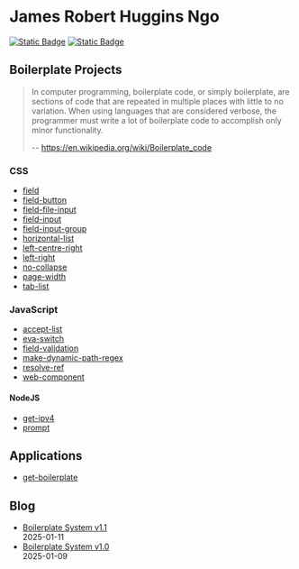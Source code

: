 # James Robert Huggins Ngo

[![Static Badge](https://img.shields.io/badge/GitHub%20Repo-6e5494)](https://github.com/JamesRobertHugginsNgo/JamesRobertHugginsNgo.github.io)
[![Static Badge](https://img.shields.io/badge/GitHub%20Page-4078c0)](https://jamesroberthugginsngo.github.io)

## Boilerplate Projects

> In computer programming, boilerplate code, or simply boilerplate, are sections of code that are repeated in multiple places with little to no variation. When using languages that are considered verbose, the programmer must write a lot of boilerplate code to accomplish only minor functionality.
>
> -- https://en.wikipedia.org/wiki/Boilerplate_code

### CSS

- [field](https://github.com/JamesRobertHugginsNgo/field)
- [field-button](https://github.com/JamesRobertHugginsNgo/field-button)
- [field-file-input](https://github.com/JamesRobertHugginsNgo/field-file-input)
- [field-input](https://github.com/JamesRobertHugginsNgo/field-input)
- [field-input-group](https://github.com/JamesRobertHugginsNgo/field-input-group)
- [horizontal-list](https://github.com/JamesRobertHugginsNgo/horizontal-list)
- [left-centre-right](https://github.com/JamesRobertHugginsNgo/left-centre-right)
- [left-right](https://github.com/JamesRobertHugginsNgo/left-right)
- [no-collapse](https://github.com/JamesRobertHugginsNgo/no-collapse)
- [page-width](https://github.com/JamesRobertHugginsNgo/page-width)
- [tab-list](https://github.com/JamesRobertHugginsNgo/tab-list)

### JavaScript

- [accept-list](https://github.com/JamesRobertHugginsNgo/accept-list)
- [eva-switch](https://github.com/JamesRobertHugginsNgo/eva-switch)
- [field-validation](https://github.com/JamesRobertHugginsNgo/field-validation)
- [make-dynamic-path-regex](https://github.com/JamesRobertHugginsNgo/make-dynamic-path-regex)
- [resolve-ref](https://github.com/JamesRobertHugginsNgo/resolve-ref)
- [web-component](https://github.com/JamesRobertHugginsNgo/web-component)

#### NodeJS

- [get-ipv4](https://github.com/JamesRobertHugginsNgo/get-ipv4)
- [prompt](https://github.com/JamesRobertHugginsNgo/prompt)

## Applications

- [get-boilerplate](https://github.com/JamesRobertHugginsNgo/get-boilerplate)

## Blog

- [Boilerplate System v1.1](doc/boilerplate-system-1.1.md)  
2025-01-11
- [Boilerplate System v1.0](doc/boilerplate-system-1.0.md)  
2025-01-09
